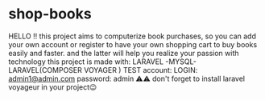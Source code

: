 # shop-books
HELLO !! 
this project aims to computerize book purchases, so you can add your own account or register to have your own shopping cart to buy books easily and faster. and the latter will help you realize your passion with technology
this project is made with: LARAVEL -MYSQL-LARAVEL(COMPOSER VOYAGER )
TEST account: LOGIN: admin1@admin.com password: admin
⚠⚠ don't forget to install laravel voyageur in your project😉
